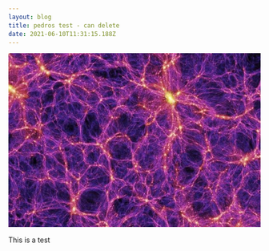 ```yaml
---
layout: blog
title: pedros test - can delete
date: 2021-06-10T11:31:15.188Z
---
```

![](/assets/img/uploads/cosmic.jpeg)

This is a test